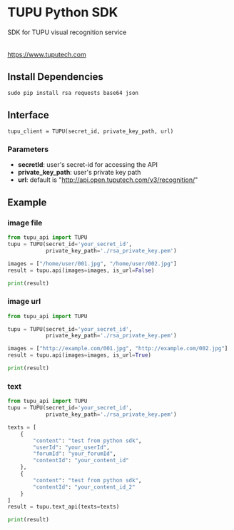 # TUPU Python SDK

SDK for TUPU visual recognition service
######
<https://www.tuputech.com> 

## Install Dependencies
```
sudo pip install rsa requests base64 json
```

## Interface
```
tupu_client = TUPU(secret_id, private_key_path, url)
```

### Parameters
- **secretId**: user's secret-id for accessing the API
- **private_key_path**: user's private key path
- **url**: default is "http://api.open.tuputech.com/v3/recognition/"

## Example

### image file
```python
from tupu_api import TUPU
tupu = TUPU(secret_id='your_secret_id',
            private_key_path='./rsa_private_key.pem')

images = ["/home/user/001.jpg", "/home/user/002.jpg"]
result = tupu.api(images=images, is_url=False)

print(result)
```

### image url
```python
from tupu_api import TUPU

tupu = TUPU(secret_id='your_secret_id',
            private_key_path='./rsa_private_key.pem')

images = ["http://example.com/001.jpg", "http://example.com/002.jpg"]
result = tupu.api(images=images, is_url=True)

print(result)
```

### text
```python
from tupu_api import TUPU
tupu = TUPU(secret_id='your_secret_id',
            private_key_path='./rsa_private_key.pem')

texts = [
    {
        "content": "test from python sdk",
        "userId": "your_userId",
        "forumId": "your_forumId",
        "contentId": "your_content_id"
    },
    {
        "content": "test from python sdk",
        "contentId": "your_content_id_2"
    }
]
result = tupu.text_api(texts=texts)

print(result)
```

